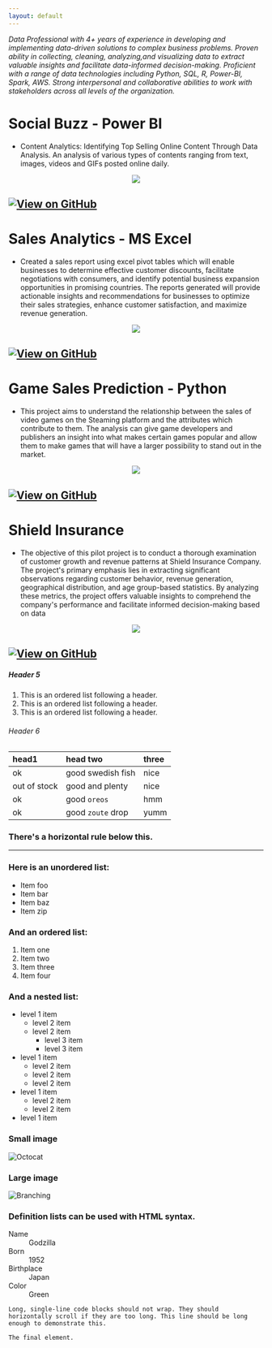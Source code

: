 ```yaml
---
layout: default
---
```


_Data Professional with 4+ years of experience in developing and implementing data-driven solutions to complex business problems. Proven ability in collecting, cleaning, analyzing,and visualizing data to extract valuable insights and facilitate data-informed decision-making. 
Proficient with a range of data technologies including Python, SQL, R, Power-BI, Spark, AWS. Strong interpersonal and collaborative abilities to work with stakeholders across all levels of the organization._

# Social Buzz - Power BI
- Content Analytics: Identifying Top Selling Online Content Through Data Analysis. An analysis of various types of contents ranging from text, images, videos and GIFs posted online daily.
<center><img src = "assets/img/Social media analysis.png"/></center>

[![View on GitHub](https://img.shields.io/badge/GitHub-View_on_GitHub-blue?logo=GitHub)](https://github.com/Akshay710/Content-Analytics)
---
# Sales Analytics - MS Excel
- Created a sales report using excel pivot tables which will enable businesses to determine effective customer discounts, facilitate negotiations with consumers, and identify potential business expansion opportunities in promising countries. The reports generated will provide actionable insights and recommendations for businesses to optimize their sales strategies, enhance customer satisfaction, and maximize revenue generation.
<center><img src = "assets/img/MS excel analytics.png"/></center>

[![View on GitHub](https://img.shields.io/badge/GitHub-View_on_GitHub-blue?logo=GitHub)](https://github.com/Akshay710/Sales-Analytics)
---
# Game Sales Prediction - Python 
- This project aims to understand the relationship between the sales of video games on the Steaming platform and the attributes which contribute to them. The analysis can give game developers and publishers an insight into what makes certain games popular and allow them to make games that will have a larger possibility to stand out in the market.
<center><img src = "assets/img/video game analysis.png"/></center>

[![View on GitHub](https://img.shields.io/badge/GitHub-View_on_GitHub-blue?logo=GitHub)](https://github.com/Akshay710/Game-Sales-Prediction)
---
# Shield Insurance 
- The objective of this pilot project is to conduct a thorough examination of customer growth and revenue patterns at Shield Insurance Company. The project's primary emphasis lies in extracting significant observations regarding customer behavior, revenue generation, geographical distribution, and age group-based statistics. By analyzing these metrics, the project offers valuable insights to comprehend the company's performance and facilitate informed decision-making based on data
<center><img src = "assets/img/Shield Insurance.png"/></center>

[![View on GitHub](https://img.shields.io/badge/GitHub-View_on_GitHub-blue?logo=GitHub)](https://github.com/Akshay710/Shield-Insurance)
---
##### Header 5

1.  This is an ordered list following a header.
2.  This is an ordered list following a header.
3.  This is an ordered list following a header.

###### Header 6

| head1        | head two          | three |
|:-------------|:------------------|:------|
| ok           | good swedish fish | nice  |
| out of stock | good and plenty   | nice  |
| ok           | good `oreos`      | hmm   |
| ok           | good `zoute` drop | yumm  |

### There's a horizontal rule below this.

* * *

### Here is an unordered list:

*   Item foo
*   Item bar
*   Item baz
*   Item zip

### And an ordered list:

1.  Item one
1.  Item two
1.  Item three
1.  Item four

### And a nested list:

- level 1 item
  - level 2 item
  - level 2 item
    - level 3 item
    - level 3 item
- level 1 item
  - level 2 item
  - level 2 item
  - level 2 item
- level 1 item
  - level 2 item
  - level 2 item
- level 1 item

### Small image

![Octocat](https://github.githubassets.com/images/icons/emoji/octocat.png)

### Large image

![Branching](https://guides.github.com/activities/hello-world/branching.png)


### Definition lists can be used with HTML syntax.

<dl>
<dt>Name</dt>
<dd>Godzilla</dd>
<dt>Born</dt>
<dd>1952</dd>
<dt>Birthplace</dt>
<dd>Japan</dd>
<dt>Color</dt>
<dd>Green</dd>
</dl>

```
Long, single-line code blocks should not wrap. They should horizontally scroll if they are too long. This line should be long enough to demonstrate this.
```

```
The final element.
```
